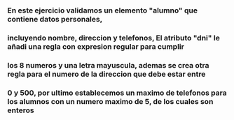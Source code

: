### En este ejercicio validamos un elemento "alumno" que contiene datos personales,  
### incluyendo nombre, direccion y telefonos, El atributo "dni" le añadi una regla con expresion regular para cumplir 
### los 8 numeros y una letra mayuscula, ademas se crea otra regla para el numero de la direccion que debe estar entre  
### 0 y 500, por ultimo establecemos un maximo de telefonos para los alumnos con un numero maximo de 5, de los cuales son enteros
